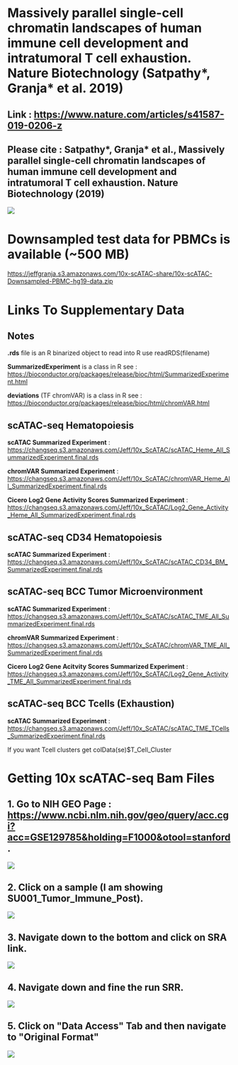 # Massively parallel single-cell chromatin landscapes of human immune cell development and intratumoral T cell exhaustion. Nature Biotechnology (Satpathy*, Granja* et al. 2019)

## **Link** : https://www.nature.com/articles/s41587-019-0206-z

## Please cite : Satpathy*, Granja* et al., Massively parallel single-cell chromatin landscapes of human immune cell development and intratumoral T cell exhaustion. Nature Biotechnology (2019) <br/>

![](Figure1.png)

# Downsampled test data for PBMCs is available (~500 MB)

https://jeffgranja.s3.amazonaws.com/10x-scATAC-share/10x-scATAC-Downsampled-PBMC-hg19-data.zip

# Links To Supplementary Data

## Notes

**.rds** file is an R binarized object to read into R use readRDS(filename)

**SummarizedExperiment** is a class in R see : <br/>https://bioconductor.org/packages/release/bioc/html/SummarizedExperiment.html

**deviations** (TF chromVAR) is a class in R see : <br/>https://bioconductor.org/packages/release/bioc/html/chromVAR.html

## scATAC-seq Hematopoiesis

**scATAC Summarized Experiment** :<br/>https://changseq.s3.amazonaws.com/Jeff/10x_ScATAC/scATAC_Heme_All_SummarizedExperiment.final.rds

**chromVAR Summarized Experiment** :
<br/>https://changseq.s3.amazonaws.com/Jeff/10x_ScATAC/chromVAR_Heme_All_SummarizedExperiment.final.rds

**Cicero Log2 Gene Activity Scores Summarized Experiment** :
<br/>https://changseq.s3.amazonaws.com/Jeff/10x_ScATAC/Log2_Gene_Activity_Heme_All_SummarizedExperiment.final.rds

## scATAC-seq CD34 Hematopoiesis

**scATAC Summarized Experiment** : <br/>https://changseq.s3.amazonaws.com/Jeff/10x_ScATAC/scATAC_CD34_BM_SummarizedExperiment.final.rds

## scATAC-seq BCC Tumor Microenvironment

**scATAC Summarized Experiment** :<br/>https://changseq.s3.amazonaws.com/Jeff/10x_ScATAC/scATAC_TME_All_SummarizedExperiment.final.rds

**chromVAR Summarized Experiment** :
<br/>https://changseq.s3.amazonaws.com/Jeff/10x_ScATAC/chromVAR_TME_All_SummarizedExperiment.final.rds

**Cicero Log2 Gene Acitvity Scores Summarized Experiment** :
<br/>https://changseq.s3.amazonaws.com/Jeff/10x_ScATAC/Log2_Gene_Activity_TME_All_SummarizedExperiment.final.rds

## scATAC-seq BCC Tcells (Exhaustion)

**scATAC Summarized Experiment** :<br/>https://changseq.s3.amazonaws.com/Jeff/10x_ScATAC/scATAC_TME_TCells_SummarizedExperiment.final.rds

If you want Tcell clusters get colData(se)$T_Cell_Cluster

# Getting 10x scATAC-seq Bam Files

## 1. Go to NIH GEO Page : https://www.ncbi.nlm.nih.gov/geo/query/acc.cgi?acc=GSE129785&holding=F1000&otool=stanford.

![](Step0.png)

## 2. Click on a sample (I am showing SU001_Tumor_Immune_Post).

![](Step1.png)

## 3. Navigate down to the bottom and click on SRA link.

![](Step2.png)

## 4. Navigate down and fine the run SRR.

![](Step3.png)

## 5. Click on "Data Access" Tab and then navigate to "Original Format"

![](Step4.png)





